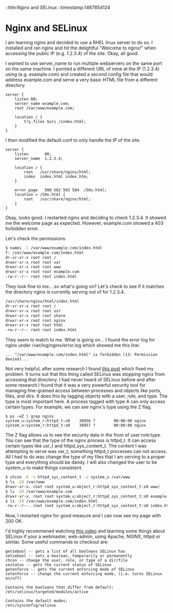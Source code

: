 
::title:Nginx and SELinux
::timestamp:1467854124

# Nginx and SELinux

I am learning nginx and decided to use a RHEL linux server to do so. I installed and ran nginx and hit the delightful "Welcome to nginx!" when accessing the public IP (e.g. 1.2.3.4) of the site. Okay, all good.

I wanted to use server_name to run multiple webservers on the same port on the same machine. I pointed a different URL of mine at the IP (1.2.3.4) using (e.g. example.com) and created a second config file that would address example.com and serve a very basic HTML file from a different directory.

```
server {
    listen 80;
    server_name example.com;
    root /var/www/example.com;

    location / {
        try_files $uri /index.html;
    }
}
```

I then modified the default.conf to only handle the IP of the site.

```
server {
    listen       80;
    server_name  1.2.3.4;

    location / {
        root   /usr/share/nginx/html;
        index  index.html index.htm;
    }

    error_page   500 502 503 504  /50x.html;
    location = /50x.html {
        root   /usr/share/nginx/html;
    }
}
```

Okay, looks good. I restarted nginx and deciding to check 1.2.3.4. It showed me the welcome page as expected. However, example.com showed a 403 forbidden error.

Let's check the permissions:

```bash
$ namei -l /var/www/example.com/index.html
f: /var/www/example.com/index.html
dr-xr-xr-x root root /
drwxr-xr-x root root var
drwxr-xr-x root root www
drwxr-xr-x root root example.com
-rw-r--r-- root root index.html
```

They look fine to me... so what's going on? Let's check to see if it matches the directory nginx is currently serving out of for 1.2.3.4.

```bash
/usr/share/nginx/html/index.html
dr-xr-xr-x root root /
drwxr-xr-x root root usr
drwxr-xr-x root root share
drwxr-xr-x root root nginx
drwxr-xr-x root root html
-rw-r--r-- root root index.html
```

They seem to match to me. What is going on... I found the error log for nginx under /var/log/nginx/error.log which showed me this line:

```
... "/var/www/example.com/index.html" is forbidden (13: Permission denied)...
```

Not very helpful, after some research I found [this post](https://stackoverflow.com/questions/22586166/why-does-nginx-return-a-403-even-though-all-permissions-are-set-properly) which fixed my problem. It turns out that this thing called SELinux was stopping nginx from accessing that directory. I had never heard of SELinux before and after some research I found that it was a very powerful security tool for managing fine-grained access between processes and objects like ports, files, and dirs.  It does this by tagging objects with a user, role, and type. The type is most important here. A process tagged with type A can only access certain types. For example, we can see nginx's type using the Z flag.

```
$ ps -eZ | grep nginx
system_u:system_r:httpd_t:s0    30956 ?        00:00:00 nginx
system_u:system_r:httpd_t:s0    30957 ?        00:00:00 nginx
```

The Z flag allows us to see the security data in the from of user:role:type. You can see that the type of the nginx process is httpd_t. It can access certain types like usr_t and httpd_sys_content_t. The content I was attempting to serve was var_t, something httpd_t processes can not access. All I had to do was change the type of my files that I am serving to a proper type and everything should be dandy. I will also changed the user to be system_u to make things consistent.

```bash
$ chcon -R -t httpd_sys_content_t -u system_u /var/www
$ ls -Zd /var/www
drwxr-xr-x. root root system_u:object_r:httpd_sys_content_t:s0 www/
$ ls -Zd /var/www/example.com
drwxr-xr-x. root root system_u:object_r:httpd_sys_content_t:s0 example.com/
$ ls -Zd /var/www/example.com/index.html
-rw-r--r--. root root system_u:object_r:httpd_sys_content_t:s0 index.html
```

Now, I restarted nginx for good measure and I can now see my page with 200 OK.

I'd highly recommened watching [this video](https://www.youtube.com/watch?v=MxjenQ31b70) and learning some things about SELinux if your a webmaster, web-admin, using Apache, NGINX, httpd or similar. Some useful commands to checkout are:

```
getsebool -- gets a list of all booleans SELinux has
setsebool -- sets a boolean, temporarily or permanently
chcon -- change the user, role, or type of a dir/file
sestatus -- gets the current status of SELinux
getenforce -- gets the current enforcing mode of SELinux
setenforce -- change the current enforcing mode, (i.e. turns SELinux on/off)

Contains the booleans that differ from default:
/etc/selinux/targeted/modules/active

Contains the default modes:
/etc/sysconfig/selinux
```
